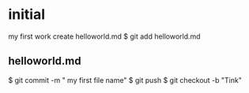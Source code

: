 initial
=======

my first work 
create helloworld.md 
$ git add helloworld.md 
## helloworld.md 
$ git commit -m " my first file name" 
$ git push
$ git checkout -b "Tink" 



